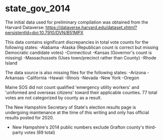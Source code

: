# state_gov_2014

The initial data used for preliminary compilation was obtained from the Harvard Dataverse: https://dataverse.harvard.edu/dataset.xhtml?persistentId=doi:10.7910/DVN/B51MPX

This data contains significant discrepancies in total vote counts for the following states:
-Alabama
-Alaska (Republican count is correct but missing Democratic candidate votes)
-Connecticut
-Kansas (Governor's count is missing)
-Massachussets (Uses town/precinct rather than County)
-Rhode Island 


The data source is also missing files for the following states:
-Arizona
-Arkansas
-California
-Hawaii
-Illinois
-Nevada
-New York
-Oregon

Maine SOS did not count qualified 'emergency utility workers' and 'uniformed and overseas citizens' toward their applicable counties. 77 total votes are not categorized by county as a result.

The New Hampshire Secretary of State's election results page is undergoing maintenance at the time of this writing and only has official results posted for 2020.
- New Hampshire's 2014 public numbers exclude Grafton county's third-party votes (69 total)

